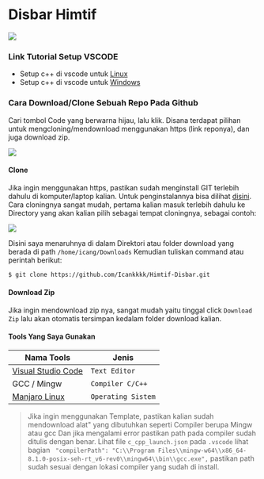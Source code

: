# Disbar Himtif

![](https://firebasestorage.googleapis.com/v0/b/himtif-disbar.appspot.com/o/LOGO%20HIMTIF.jpg?alt=media&token=bba23a75-fc0b-4c33-91df-785650fa0bff)


### Link Tutorial Setup VSCODE
- Setup c++ di vscode untuk [Linux][kl-linux]
- Setup c++ di vscode untuk [Windows][kl-windows]

### Cara Download/Clone Sebuah Repo Pada Github
Cari tombol Code yang berwarna hijau, lalu klik.
Disana terdapat pilihan untuk mengcloning/mendownload menggunakan https (link reponya), dan juga download zip.

![](https://firebasestorage.googleapis.com/v0/b/himtif-disbar.appspot.com/o/Screenshot_20220406_200604.png?alt=media&token=70bbb737-8505-4141-9e32-9ec0c491b266)

#### Clone
Jika ingin menggunakan https, pastikan sudah menginstall GIT terlebih dahulu di komputer/laptop kalian. Untuk penginstalannya bisa dilihat [disini][git-tutor]. Cara cloningnya sangat mudah, pertama kalian masuk terlebih dahulu ke Directory yang akan kalian pilih sebagai tempat cloningnya, sebagai contoh:

![](https://firebasestorage.googleapis.com/v0/b/himtif-disbar.appspot.com/o/Screenshot_20220406_201820.png?alt=media&token=801844ae-4dec-4756-ba14-2711cc52fc52)

Disini saya menaruhnya di dalam Direktori atau folder download yang berada di path `/home/icang/Downloads`
Kemudian tuliskan command atau perintah berikut:
```sh
$ git clone https://github.com/Icankkkk/Himtif-Disbar.git
```

#### Download Zip
Jika ingin mendownload zip nya, sangat mudah yaitu tinggal click `Download Zip` lalu akan otomatis tersimpan kedalam folder download kalian.

#### Tools Yang Saya Gunakan

| Nama Tools | Jenis |
| ------ | ------ |
| [Visual Studio Code][vscode] | `Text Editor` |
| GCC / Mingw | `Compiler C/C++` |
| [Manjaro Linux][manjaro] | `Operating Sistem` |



> Jika ingin menggunakan Template, pastikan kalian sudah mendownload alat" yang dibutuhkan seperti Compiler berupa Mingw atau gcc
> Dan jika mengalami error pastikan path pada compiler sudah ditulis dengan benar. Lihat file `c_cpp_launch.json` pada `.vscode`
> lihat bagian ``` "compilerPath": "C:\\Program Files\\mingw-w64\\x86_64-8.1.0-posix-seh-rt_v6-rev0\\mingw64\\bin\\gcc.exe",``` pastikan path sudah sesuai dengan lokasi compiler yang sudah di install.
 
 
 [kl-linux]: <https://youtu.be/o1x9OoaEO-M>
 [kl-windows]: <https://youtu.be/4-PyiuVaYRc>
 [git-tutor]: <https://www.sudoway.id/cara-install-git-di-linux-dan-windows/>
 [vscode]: <https://code.visualstudio.com/download>
 [manjaro]: <https://manjaro.org/>
